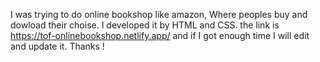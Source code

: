 I was trying to do online bookshop like amazon, Where peoples buy and dowload their choise. I developed it by HTML and CSS.
    the link is https://tof-onlinebookshop.netlify.app/ and if I got enough time I will edit and update it.
    Thanks !
